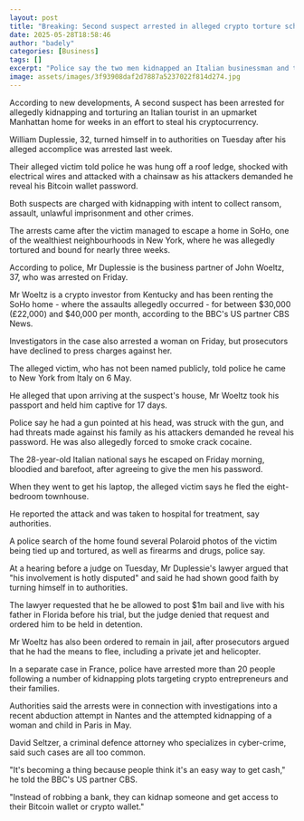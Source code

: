 ```yaml
---
layout: post
title: "Breaking: Second suspect arrested in alleged crypto torture scheme"
date: 2025-05-28T18:58:46
author: "badely"
categories: [Business]
tags: []
excerpt: "Police say the two men kidnapped an Italian businessman and tortured him with a gun, chainsaw and electrical wires for nearly three weeks."
image: assets/images/3f93908daf2d7887a5237022f814d274.jpg
---
```


According to new developments, A second suspect has been arrested for allegedly kidnapping and torturing an Italian tourist in an upmarket Manhattan home for weeks in an effort to steal his cryptocurrency.

William Duplessie, 32, turned himself in to authorities on Tuesday after his alleged accomplice was arrested last week.

Their alleged victim told police he was hung off a roof ledge, shocked with electrical wires and attacked with a chainsaw as his attackers demanded he reveal his Bitcoin wallet password.

Both suspects are charged with kidnapping with intent to collect ransom, assault, unlawful imprisonment and other crimes.

The arrests came after the victim managed to escape a home in SoHo, one of the wealthiest neighbourhoods in New York, where he was allegedly tortured and bound for nearly three weeks. 

According to police, Mr Duplessie is the business partner of John Woeltz, 37, who was arrested on Friday. 

Mr Woeltz is a crypto investor from Kentucky and has been renting the SoHo home - where the assaults allegedly occurred - for between $30,000 (£22,000) and $40,000 per month, according to the BBC's US partner CBS News.

Investigators in the case also arrested a woman on Friday, but prosecutors have declined to press charges against her. 

The alleged victim, who has not been named publicly, told police he came to New York from Italy on 6 May.

He alleged that upon arriving at the suspect's house, Mr Woeltz took his passport and held him captive for 17 days.

Police say he had a gun pointed at his head, was struck with the gun, and had threats made against his family as his attackers demanded he reveal his password. He was also allegedly forced to smoke crack cocaine.

The 28-year-old Italian national says he escaped on Friday morning, bloodied and barefoot, after agreeing to give the men his password.

When they went to get his laptop, the alleged victim says he fled the eight-bedroom townhouse.

He reported the attack and was taken to hospital for treatment, say authorities. 

A police search of the home found several Polaroid photos of the victim being tied up and tortured, as well as firearms and drugs, police say.

At a hearing before a judge on Tuesday, Mr Duplessie's lawyer argued that "his involvement is hotly disputed" and said he had shown good faith by turning himself in to authorities. 

The lawyer requested that he be allowed to post $1m bail and live with his father in Florida before his trial, but the judge denied that request and ordered him to be held in detention. 

Mr Woeltz has also been ordered to remain in jail, after prosecutors argued that he had the means to flee, including a private jet and helicopter.

In a separate case in France, police have arrested more than 20 people following a number of kidnapping plots targeting crypto entrepreneurs and their families.

Authorities said the arrests were in connection with investigations into a recent abduction attempt in Nantes and the attempted kidnapping of a woman and child in Paris in May.

David Seltzer, a criminal defence attorney who specializes in cyber-crime, said such cases are all too common.

"It's becoming a thing because people think it's an easy way to get cash," he told the BBC's US partner CBS. 

"Instead of robbing a bank, they can kidnap someone and get access to their Bitcoin wallet or crypto wallet."

